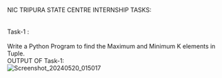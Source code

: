  NIC TRIPURA STATE CENTRE INTERNSHIP TASKS: <br>
<br>
<br>
Task-1 :<br>  
    Write a Python Program to find the Maximum and Minimum K elements in Tuple.<br>
    OUTPUT OF Task-1:<br>![Screenshot_20240520_015017](https://github.com/Abhishek1problemsolver/NIC_Internship/assets/121240970/db31f562-fc5a-42c8-ab0f-765c6798e850)
